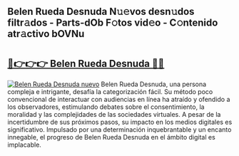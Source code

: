 ## Belen Rueda Desnuda N𝚞𝚎vos desn𝚞dos filtr𝚊dos - Parts-dOb F𝚘tos vid𝚎o - C𝚘ntenido atr𝚊ctivo bOVNu

# <h2><a href="http://mbapyb.tromn.icu/?c=Belen+Rueda+Desnuda">🔗👉👉👉 Belen Rueda Desnuda 🔗🔗</a></h2>

[![Belen Rueda Desnuda nuevo](https://i.imgur.com/pEAQMta.gif)](http://mbapyb.tromn.icu/?c=Belen+Rueda+Desnuda)
Belen Rueda Desnuda, una persona compleja e intrigante, desafía la categorización fácil. Su método poco convencional de interactuar con audiencias en línea ha atraído y ofendido a los observadores, estimulando debates sobre el consentimiento, la moralidad y las complejidades de las sociedades virtuales. A pesar de la incertidumbre de sus próximos pasos, su impacto en los medios digitales es significativo. Impulsado por una determinación inquebrantable y un encanto innegable, el progreso de Belen Rueda Desnuda en el ámbito digital es implacable.
